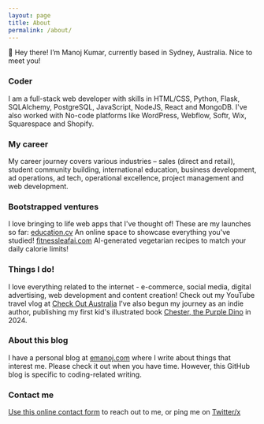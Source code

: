 ```yaml
---
layout: page
title: About
permalink: /about/
---
```

👋
Hey there! I’m Manoj Kumar, currently based in Sydney, Australia. Nice to meet you!

### Coder

I am a full-stack web developer with skills in HTML/CSS, Python, Flask, SQLAlchemy, PostgreSQL, JavaScript, NodeJS, React and MongoDB. I've also worked with No-code platforms like WordPress, Webflow, Softr, Wix, Squarespace and Shopify.

### My career

My career journey covers various industries – sales (direct and retail), student community building, international education, business development, ad operations, ad tech, operational excellence, project management and web development.

### Bootstrapped ventures

I love bringing to life web apps that I've thought of! These are my launches so far:
[education.cv](https://education.cv) An online space to showcase everything you've studied!
[fitnessleafai.com](https://fitnessleafai.com) AI-generated vegetarian recipes to match your daily calorie limits!

### Things I do!

I love everything related to the internet - e-commerce, social media, digital advertising, web development and content creation!
Check out my YouTube travel vlog at [Check Out Australia](https://youtube.com/@checkoutaustralia)
I've also begun my journey as an indie author, publishing my first kid's illustrated book [Chester, the Purple Dino](https://chesterthedino.com) in 2024. 

### About this blog

I have a personal blog at [emanoj.com](https://emanoj.com) where I write about things that interest me. Please check it out when you have time. However, this GitHub blog is specific to coding-related writing.

### Contact me

[Use this online contact form](https://tally.so/r/w8qkjP) to reach out to me, or ping me on [Twitter/x](https://x.com/emanoj_) 
